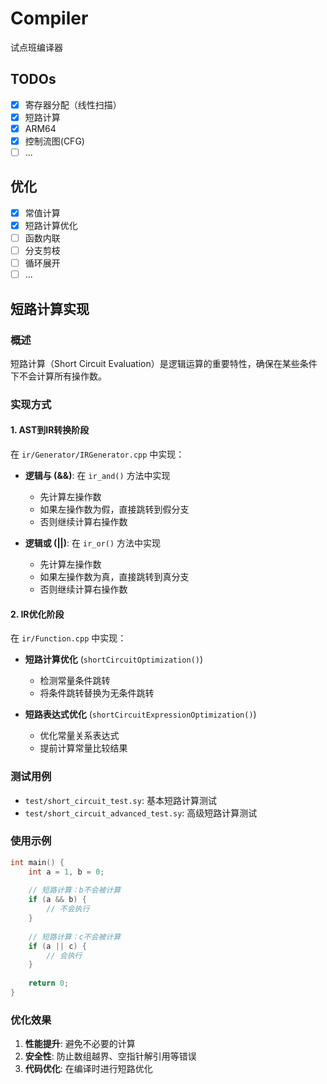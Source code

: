 # Compiler

试点班编译器

## TODOs

- [x] 寄存器分配（线性扫描）
- [x] 短路计算
- [x] ARM64
- [x] 控制流图(CFG)
- [ ] ...

## 优化

- [x] 常值计算
- [x] 短路计算优化
- [ ] 函数内联
- [ ] 分支剪枝
- [ ] 循环展开
- [ ] ...

## 短路计算实现

### 概述
短路计算（Short Circuit Evaluation）是逻辑运算的重要特性，确保在某些条件下不会计算所有操作数。

### 实现方式

#### 1. AST到IR转换阶段
在 `ir/Generator/IRGenerator.cpp` 中实现：

- **逻辑与 (&&)**: 在 `ir_and()` 方法中实现
  - 先计算左操作数
  - 如果左操作数为假，直接跳转到假分支
  - 否则继续计算右操作数

- **逻辑或 (||)**: 在 `ir_or()` 方法中实现
  - 先计算左操作数
  - 如果左操作数为真，直接跳转到真分支
  - 否则继续计算右操作数

#### 2. IR优化阶段
在 `ir/Function.cpp` 中实现：

- **短路计算优化** (`shortCircuitOptimization()`)
  - 检测常量条件跳转
  - 将条件跳转替换为无条件跳转

- **短路表达式优化** (`shortCircuitExpressionOptimization()`)
  - 优化常量关系表达式
  - 提前计算常量比较结果

### 测试用例

- `test/short_circuit_test.sy`: 基本短路计算测试
- `test/short_circuit_advanced_test.sy`: 高级短路计算测试

### 使用示例

```c
int main() {
    int a = 1, b = 0;
    
    // 短路计算：b不会被计算
    if (a && b) {
        // 不会执行
    }
    
    // 短路计算：c不会被计算
    if (a || c) {
        // 会执行
    }
    
    return 0;
}
```

### 优化效果

1. **性能提升**: 避免不必要的计算
2. **安全性**: 防止数组越界、空指针解引用等错误
3. **代码优化**: 在编译时进行短路优化
